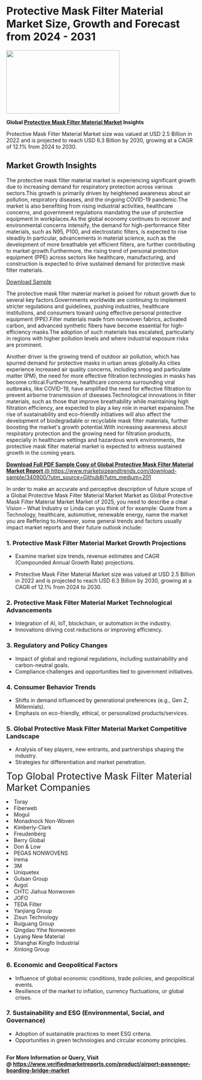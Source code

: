 <H1>Protective Mask Filter Material Market Size, Growth and Forecast from 2024 - 2031</H1><img class="aligncenter size-medium wp-image-584254" src="https://thirdeyenews.in/wp-content/uploads/2024/09/Global-Market-Research-300x168.jpeg" alt="" width="300" height="168" /><p><strong>Global&nbsp;<a href="https://www.marketsizeandtrends.com/download-sample/340900/?utm_source=Github8j?utm_medium=201">Protective Mask Filter Material Market</a> Insights</strong></p><p>Protective Mask Filter Material Market size was valued at USD 2.5 Billion in 2022 and is projected to reach USD 6.3 Billion by 2030, growing at a CAGR of 12.1% from 2024 to 2030.</p><p><h2>Market Growth Insights</h2> <p>The protective mask filter material market is experiencing significant growth due to increasing demand for respiratory protection across various sectors.This growth is primarily driven by heightened awareness about air pollution, respiratory diseases, and the ongoing COVID-19 pandemic.The market is also benefiting from rising industrial activities, healthcare concerns, and government regulations mandating the use of protective equipment in workplaces.As the global economy continues to recover and environmental concerns intensify, the demand for high-performance filter materials, such as N95, P100, and electrostatic filters, is expected to rise steadily.In particular, advancements in material science, such as the development of more breathable yet efficient filters, are further contributing to market growth.Furthermore, the rising trend of personal protection equipment (PPE) across sectors like healthcare, manufacturing, and construction is expected to drive sustained demand for protective mask filter materials.</p> <p><a href="#">Download Sample</a></p> <p>The protective mask filter material market is poised for robust growth due to several key factors.Governments worldwide are continuing to implement stricter regulations and guidelines, pushing industries, healthcare institutions, and consumers toward using effective personal protective equipment (PPE).Filter materials made from nonwoven fabrics, activated carbon, and advanced synthetic fibers have become essential for high-efficiency masks.The adoption of such materials has escalated, particularly in regions with higher pollution levels and where industrial exposure risks are prominent.</p> <p>Another driver is the growing trend of outdoor air pollution, which has spurred demand for protective masks in urban areas globally.As cities experience increased air quality concerns, including smog and particulate matter (PM), the need for more effective filtration technologies in masks has become critical.Furthermore, healthcare concerns surrounding viral outbreaks, like COVID-19, have amplified the need for effective filtration to prevent airborne transmission of diseases.Technological innovations in filter materials, such as those that improve breathability while maintaining high filtration efficiency, are expected to play a key role in market expansion.The rise of sustainability and eco-friendly initiatives will also affect the development of biodegradable or recyclable mask filter materials, further boosting the market's growth potential.With increasing awareness about respiratory protection and the growing need for filtration products, especially in healthcare settings and hazardous work environments, the protective mask filter material market is expected to witness sustained growth in the coming years.</p> <p><a href="#"></p><p><span class=""><strong>Download Full PDF Sample Copy of Global Protective Mask Filter Material Market Report</strong> @ <a href="https://www.marketsizeandtrends.com/download-sample/340900/?utm_source=Github8j?utm_medium=201" target="_blank">https://www.marketsizeandtrends.com/download-sample/340900/?utm_source=Github8j?utm_medium=201</a></span></p><p>In order to make an accurate and perceptive description of future scope of a Global&nbsp;Protective Mask Filter Material Market Market as Global&nbsp;Protective Mask Filter Material Market Market of 2025, you need to describe a clear Vision &ndash; What Industry or Linda can you think of for example: Quote from a Technology, healthcare, automotive, renewable energy, name the market you are Reffering to.However, some general trends and factors usually impact market reports and their future outlook include:</p><h3>1.&nbsp;<strong>Protective Mask Filter Material Market Growth Projections</strong></h3><ul><li>Examine market size trends, revenue estimates and CAGR (Compounded Annual Growth Rate) projections.</li><li><p>Protective Mask Filter Material Market size was valued at USD 2.5 Billion in 2022 and is projected to reach USD 6.3 Billion by 2030, growing at a CAGR of 12.1% from 2024 to 2030.</p></li></ul><h3>2.&nbsp;<strong>Protective Mask Filter Material Market Technological Advancements</strong></h3><ul><li>Integration of AI, IoT, blockchain, or automation in the industry.</li><li>Innovations driving cost reductions or improving efficiency.</li></ul><h3>3.&nbsp;<strong>Regulatory and Policy Changes</strong></h3><ul><li>Impact of global and regional regulations, including sustainability and carbon-neutral goals.</li><li>Compliance challenges and opportunities tied to government initiatives.</li></ul><h3>4.&nbsp;<strong>Consumer Behavior Trends</strong></h3><ul><li>Shifts in demand influenced by generational preferences (e.g., Gen Z, Millennials).</li><li>Emphasis on eco-friendly, ethical, or personalized products/services.</li></ul><h3>5.&nbsp;<strong>Global Protective Mask Filter Material Market Competitive Landscape</strong></h3><ul><li>Analysis of key players, new entrants, and partnerships shaping the industry.</li><li>Strategies for differentiation and market penetration.</li></ul><p data-pm-slice="1 1 []"><span style="color: inherit; font-family: inherit; font-size: 25px;">Top Global Protective Mask Filter Material Market Companies</span></p><div class="" data-test-id=""><p><li>Toray</li><li> Fiberweb</li><li> Mogul</li><li> Monadnock Non-Woven</li><li> Kimberly-Clark</li><li> Freudenberg</li><li> Berry Global</li><li> Don & Low</li><li> PEGAS NONWOVENS</li><li> Irema</li><li> 3M</li><li> Uniquetex</li><li> Gulsan Group</li><li> Avgol</li><li> CHTC Jiahua Nonwoven</li><li> JOFO</li><li> TEDA Filter</li><li> Yanjiang Group</li><li> Zisun Technology</li><li> Ruiguang Group</li><li> Qingdao Yihe Nonwoven</li><li> Liyang New Material</li><li> Shanghai Kingfo Industrial</li><li> Xinlong Group</li></p></div><h3>6.&nbsp;<strong>Economic and Geopolitical Factors</strong></h3><ul><li>Influence of global economic conditions, trade policies, and geopolitical events.</li><li>Resilience of the market to inflation, currency fluctuations, or global crises.</li></ul><h3>7.&nbsp;<strong>Sustainability and ESG (Environmental, Social, and Governance)</strong></h3><ul><li>Adoption of sustainable practices to meet ESG criteria.</li><li>Opportunities in green technologies and circular economy principles.</li></ul><h2><strong style="font-size: 14px;">For More Information or Query, Visit @&nbsp;</strong><a style="background-color: #ffffff; font-size: 14px;" href="https://www.marketsizeandtrends.com/report/protective-mask-filter-material-market/" target="_blank">https://www.verifiedmarketreports.com/product/airport-passenger-boarding-bridge-market</a></h2>